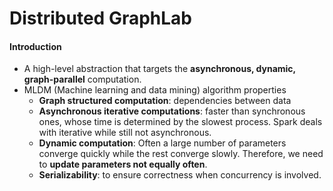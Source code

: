# Distributed GraphLab

#### Introduction

- A high-level abstraction that targets the **asynchronous, dynamic, graph-parallel** computation.
- MLDM (Machine learning and data mining) algorithm properties
  - **Graph structured computation**: dependencies between data
  - **Asynchronous iterative computations**: faster than synchronous ones, whose time is determined by the slowest process. Spark deals with iterative while still not asynchronous.
  - **Dynamic computation**: Often a large number of parameters converge quickly while the rest converge slowly. Therefore, we need to **update parameters not equally often**.
  - **Serializability**: to ensure correctness when concurrency is involved.

